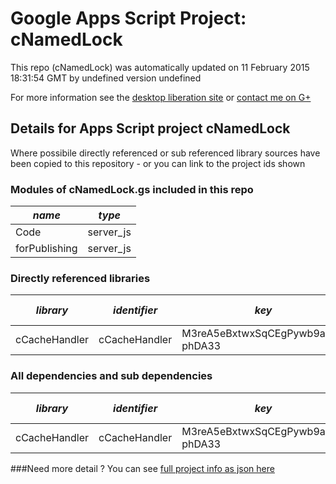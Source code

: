 # Google Apps Script Project: cNamedLock
This repo (cNamedLock) was automatically updated on 11 February 2015 18:31:54 GMT by undefined version undefined

For more information see the [desktop liberation site](http://ramblings.mcpher.com/Home/excelquirks/drivesdk/gettinggithubready "desktop liberation") or [contact me on G+](https://plus.google.com/+BruceMcpherson "Bruce McPherson - GDE")
## Details for Apps Script project cNamedLock
Where possibile directly referenced or sub referenced library sources have been copied to this repository - or you can link to the project ids shown
### Modules of cNamedLock.gs included in this repo
*name*|*type*
--- | --- 
Code| server_js
forPublishing| server_js
### Directly referenced libraries
*library*|*identifier*|*key*|*version*|*development mode*|*source available*|
--- | --- | --- | --- | --- | --- 
cCacheHandler| cCacheHandler|M3reA5eBxtwxSqCEgPywb9ai_d-phDA33|11|no|yes
### All dependencies and sub dependencies
*library*|*identifier*|*key*|*version*|*development mode*|*source available*|
--- | --- | --- | --- | --- | --- 
cCacheHandler| cCacheHandler|M3reA5eBxtwxSqCEgPywb9ai_d-phDA33|no|yes
###Need more detail ?
You can see [full project info as json here](info.json)
